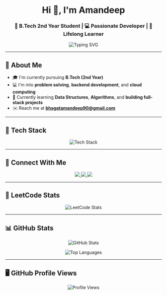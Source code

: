 <h1 align="center">Hi 👋, I'm Amandeep</h1>
<h3 align="center">🚀 B.Tech 2nd Year Student | 💻 Passionate Developer | 🌱 Lifelong Learner</h3>

<p align="center">
  <img src="https://readme-typing-svg.herokuapp.com?font=Fira+Code&size=20&duration=3000&pause=1000&center=true&vCenter=true&width=435&lines=Backend+Developer+%7C+Problem+Solver;Love+to+build+real+world+projects;Learning+Cloud+%26+DSA+💡" alt="Typing SVG" />
</p>

---

## 🌟 About Me

- 🎓 I'm currently pursuing **B.Tech (2nd Year)**
- 💻 I'm into **problem solving**, **backend development**, and **cloud computing**
- 🧠 Currently learning **Data Structures**, **Algorithms**, and **building full-stack projects**
- ✉️ Reach me at **bhagatamandeep90@gmail.com**

---

## 🚀 Tech Stack

<p align="center">
  <img src="https://skillicons.dev/icons?i=c,cpp,java,python,html,css,js,nodejs,mongodb,git,linux&theme=dark" alt="Tech Stack" />
</p>

---

## 🔗 Connect With Me

<p align="center">
  <a href="https://www.linkedin.com/in/aman-deep-74300b28b/" target="_blank">
    <img src="https://img.shields.io/badge/LinkedIn-0A66C2?style=for-the-badge&logo=linkedin&logoColor=white" />
  </a>
  <a href="mailto:bhagatamandeep90@gmail.com">
    <img src="https://img.shields.io/badge/Gmail-EA4335?style=for-the-badge&logo=gmail&logoColor=white" />
  </a>
  <a href="https://leetcode.com/Aman_Deep123/" target="_blank">
    <img src="https://img.shields.io/badge/LeetCode-FFA116?style=for-the-badge&logo=leetcode&logoColor=black" />
  </a>
</p>

---

## 🧠 LeetCode Stats

<p align="center">
  <img src="https://leetcard.jacoblin.cool/Aman_Deep123?theme=dark&font=Fira+Code&ext=contest" alt="LeetCode Stats" />
</p>

---

## 📊 GitHub Stats

<p align="center">
  <img src="https://github-readme-stats.vercel.app/api?username=Aman-Deep123456&show_icons=true&theme=tokyonight&count_private=true&hide_border=true" alt="GitHub Stats" />
</p>

<p align="center">
  <img src="https://github-readme-stats.vercel.app/api/top-langs/?username=Aman-Deep123456&layout=compact&theme=tokyonight&hide_border=true" alt="Top Languages" />
</p>

---

## 🖥️ GitHub Profile Views

<p align="center">
  <img src="https://komarev.com/ghpvc/?username=Aman-Deep123456&style=flat-square&color=blue" alt="Profile Views" />
</p>
